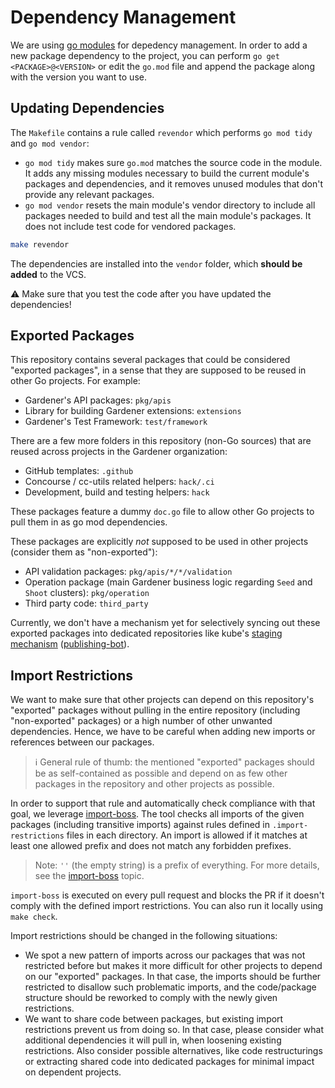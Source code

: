# Dependency Management

We are using [go modules](https://github.com/golang/go/wiki/Modules) for depedency management.
In order to add a new package dependency to the project, you can perform `go get <PACKAGE>@<VERSION>` or edit the `go.mod` file and append the package along with the version you want to use.

## Updating Dependencies

The `Makefile` contains a rule called `revendor` which performs `go mod tidy` and `go mod vendor`:
- `go mod tidy` makes sure `go.mod` matches the source code in the module. It adds any missing modules necessary to build the current module's packages and dependencies, and it removes unused modules that don't provide any relevant packages.
- `go mod vendor` resets the main module's vendor directory to include all packages needed to build and test all the main module's packages. It does not include test code for vendored packages.

```bash
make revendor
```

The dependencies are installed into the `vendor` folder, which **should be added** to the VCS.

:warning: Make sure that you test the code after you have updated the dependencies!

## Exported Packages

This repository contains several packages that could be considered "exported packages", in a sense that they are supposed to be reused in other Go projects.
For example:

- Gardener's API packages: `pkg/apis`
- Library for building Gardener extensions: `extensions`
- Gardener's Test Framework: `test/framework`

There are a few more folders in this repository (non-Go sources) that are reused across projects in the Gardener organization:

- GitHub templates: `.github`
- Concourse / cc-utils related helpers: `hack/.ci`
- Development, build and testing helpers: `hack`

These packages feature a dummy `doc.go` file to allow other Go projects to pull them in as go mod dependencies.

These packages are explicitly *not* supposed to be used in other projects (consider them as "non-exported"):

- API validation packages: `pkg/apis/*/*/validation`
- Operation package (main Gardener business logic regarding `Seed` and `Shoot` clusters): `pkg/operation`
- Third party code: `third_party`

Currently, we don't have a mechanism yet for selectively syncing out these exported packages into dedicated repositories like kube's [staging mechanism](https://github.com/kubernetes/kubernetes/tree/master/staging) ([publishing-bot](https://github.com/kubernetes/publishing-bot)).

## Import Restrictions

We want to make sure that other projects can depend on this repository's "exported" packages without pulling in the entire repository (including "non-exported" packages) or a high number of other unwanted dependencies.
Hence, we have to be careful when adding new imports or references between our packages.

> ℹ️ General rule of thumb: the mentioned "exported" packages should be as self-contained as possible and depend on as few other packages in the repository and other projects as possible.

In order to support that rule and automatically check compliance with that goal, we leverage [import-boss](https://github.com/kubernetes/code-generator/tree/master/cmd/import-boss).
The tool checks all imports of the given packages (including transitive imports) against rules defined in `.import-restrictions` files in each directory.
An import is allowed if it matches at least one allowed prefix and does not match any forbidden prefixes.

> Note: `''` (the empty string) is a prefix of everything.
For more details, see the [import-boss](https://github.com/kubernetes/code-generator/tree/master/cmd/import-boss/README.md) topic.

`import-boss` is executed on every pull request and blocks the PR if it doesn't comply with the defined import restrictions.
You can also run it locally using `make check`.

Import restrictions should be changed in the following situations:

- We spot a new pattern of imports across our packages that was not restricted before but makes it more difficult for other projects to depend on our "exported" packages.
  In that case, the imports should be further restricted to disallow such problematic imports, and the code/package structure should be reworked to comply with the newly given restrictions.
- We want to share code between packages, but existing import restrictions prevent us from doing so.
  In that case, please consider what additional dependencies it will pull in, when loosening existing restrictions.
  Also consider possible alternatives, like code restructurings or extracting shared code into dedicated packages for minimal impact on dependent projects.
